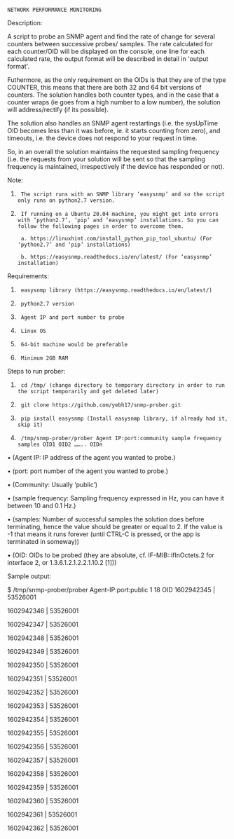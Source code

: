 		                                                                                NETWORK PERFORMANCE MONITORING

Description:

A script to probe an SNMP agent and find the rate of change for several counters between successive probes/ samples. The rate calculated for each counter/OID will be displayed on the console, one line for each calculated rate, the output format will be described in detail in 'output format'.

Futhermore, as the only requirement on the OIDs is that they are of the type COUNTER, this means that there are both 32 and 64 bit versions of counters. The solution handles both counter types, and in the case that a counter wraps (ie goes from a high number to a low number), the solution will address/rectify (if its possible).

The solution also handles  an SNMP agent restartings (i.e. the sysUpTime OID becomes less than it was before, ie. it starts counting from zero), and timeouts, i.e. the device does not respond to your request in time.

So, in an overall the solution maintains the requested sampling frequency (i.e. the requests from your solution will be sent so that the sampling frequency is maintained, irrespectively if the device has responded or not).

Note:
1.      The script runs with an SNMP library ‘easysnmp’ and so the script only runs on python2.7 version.

2.      If running on a Ubuntu 20.04 machine, you might get into errors with ‘python2.7’, ‘pip’ and ‘easysnmp’ installations. So you can follow the following pages in order to overcome them.

        a. https://linuxhint.com/install_python_pip_tool_ubuntu/ (For ‘python2.7’ and ‘pip’ installations)

        b. https://easysnmp.readthedocs.io/en/latest/ (For ‘easysnmp’ installation)

Requirements:
1.      easysnmp library (https://easysnmp.readthedocs.io/en/latest/)

2.      python2.7 version

3.      Agent IP and port number to probe

4.      Linux OS

5.      64-bit machine would be preferable

6.      Minimum 2GB RAM

Steps to run prober:
1.      cd /tmp/ (change directory to temporary directory in order to run the script temporarily and get deleted later)

2.      git clone https://github.com/yebh17/snmp-prober.git

3.      pip install easysnmp (Install easysnmp library, if already had it, skip it)

4.      /tmp/snmp-prober/prober Agent IP:port:community sample frequency samples OID1 OID2 …….. OIDn

•       (Agent IP: IP address of the agent you wanted to probe.)

•       (port: port number of the agent you wanted to probe.)

•       (Community: Usually ‘public’)

•       (sample frequency: Sampling frequency expressed in Hz, you can have it between 10 and 0.1 Hz.)

•       (samples: Number of successful samples the solution does before terminating, hence the value should be greater or equal to 2. If the value is -1 that means it runs forever (until CTRL-C is pressed, or the app is terminated in someway))

•       (OID: OIDs to be probed (they are absolute, cf. IF-MIB::ifInOctets.2 for interface 2, or 1.3.6.1.2.1.2.2.1.10.2 [1]))

Sample output:

$ /tmp/snmp-prober/prober Agent-IP:port:public 1 18 OID
1602942345 | 53526001

1602942346 | 53526001

1602942347 | 53526001

1602942348 | 53526001

1602942349 | 53526001

1602942350 | 53526001

1602942351 | 53526001

1602942352 | 53526001

1602942353 | 53526001

1602942354 | 53526001

1602942355 | 53526001

1602942356 | 53526001

1602942357 | 53526001

1602942358 | 53526001

1602942359 | 53526001

1602942360 | 53526001

1602942361 | 53526001

1602942362 | 53526001



